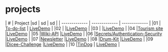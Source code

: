 # projects

| #  | Project |sd | sd | sd |
| ------------- | ------------- | ------------- |
|01  | [To-do-list](https://github.com/alexgritsanov/Todolist) | [LiveDemo](https://thawing-atoll-41544.herokuapp.com/)  |
|02 | []()  |[LiveDemo]()  |
|03 | []()  |[LiveDemo]()  |
|04 |[Tourism site]() |[LiveDemo](http://project2487366.tilda.ws/) |
|05 |[Wiki-API](https://github.com/alexgritsanov/Wiki-API) |[LiveDemo]() |
|06 |[Secrets/Authentication-Security](https://github.com/alexgritsanov/Authentication-Security) |[LiveDemo]() |
|07 |[Newsletter](https://github.com/alexgritsanov/Newsletter) |[LiveDemo](https://alexgritsanov.github.io/Newsletter/) | 
|08 |[Drum-Kit](https://github.com/alexgritsanov/Drum-Kit) |[LiveDemo](https://alexgritsanov.github.io/Drum-Kit/) |
|09 |[Dicee-Challenge](https://github.com/alexgritsanov/Dicee-Challenge) |[LiveDemo](https://alexgritsanov.github.io/Dicee-Challenge) | 
|10 |[TinDog](https://github.com/alexgritsanov/TinDog) | [LiveDemo](https://alexgritsanov.github.io/TinDog/)  | 
[]()
